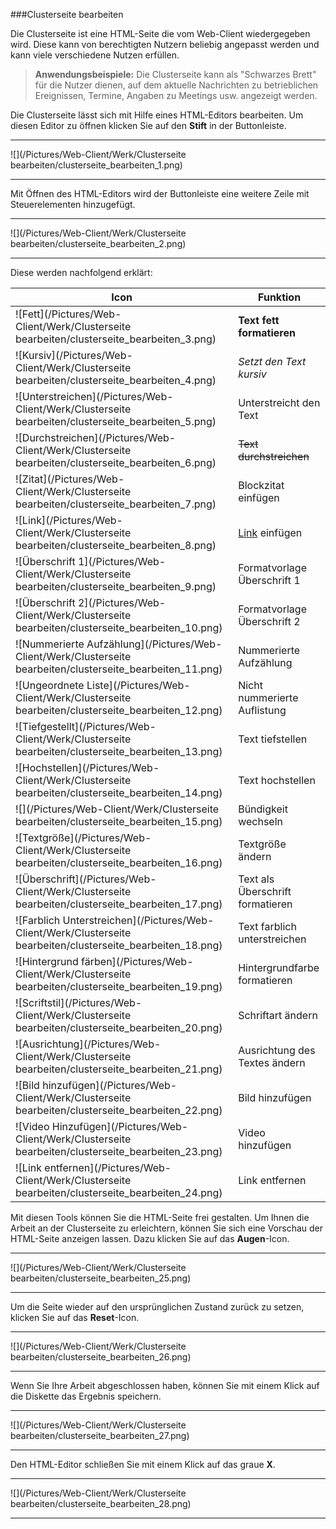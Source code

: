 ###Clusterseite bearbeiten

Die Clusterseite ist eine HTML-Seite die vom Web-Client wiedergegeben wird. Diese kann von berechtigten Nutzern beliebig angepasst werden und kann viele verschiedene Nutzen erfüllen.

>**Anwendungsbeispiele:** Die Clusterseite kann als "Schwarzes Brett" für die Nutzer dienen, auf dem aktuelle Nachrichten zu betrieblichen Ereignissen, Termine, Angaben zu Meetings usw. angezeigt werden.

Die Clusterseite lässt sich mit Hilfe eines HTML-Editors bearbeiten. Um diesen Editor zu öffnen klicken Sie auf den **Stift** in der Buttonleiste.

---
![](/Pictures/Web-Client/Werk/Clusterseite bearbeiten/clusterseite_bearbeiten_1.png)

---

Mit Öffnen des HTML-Editors wird der Buttonleiste eine weitere Zeile mit Steuerelementen hinzugefügt.

---
![](/Pictures/Web-Client/Werk/Clusterseite bearbeiten/clusterseite_bearbeiten_2.png)

---

Diese werden nachfolgend erklärt:

| Icon | Funktion |
| - | - |
|![Fett](/Pictures/Web-Client/Werk/Clusterseite bearbeiten/clusterseite_bearbeiten_3.png)|**Text fett formatieren**|
|![Kursiv](/Pictures/Web-Client/Werk/Clusterseite bearbeiten/clusterseite_bearbeiten_4.png)|*Setzt den Text kursiv*|
|![Unterstreichen](/Pictures/Web-Client/Werk/Clusterseite bearbeiten/clusterseite_bearbeiten_5.png)|Unterstreicht den Text|
|![Durchstreichen](/Pictures/Web-Client/Werk/Clusterseite bearbeiten/clusterseite_bearbeiten_6.png)|~~Text durchstreichen~~|
|![Zitat](/Pictures/Web-Client/Werk/Clusterseite bearbeiten/clusterseite_bearbeiten_7.png)|Blockzitat einfügen|
|![Link](/Pictures/Web-Client/Werk/Clusterseite bearbeiten/clusterseite_bearbeiten_8.png)|[Link](https://www.saxess-software.de) einfügen|
|![Überschrift 1](/Pictures/Web-Client/Werk/Clusterseite bearbeiten/clusterseite_bearbeiten_9.png)|Formatvorlage Überschrift 1|
|![Überschrift 2](/Pictures/Web-Client/Werk/Clusterseite bearbeiten/clusterseite_bearbeiten_10.png)|Formatvorlage Überschrift 2|
|![Nummerierte Aufzählung](/Pictures/Web-Client/Werk/Clusterseite bearbeiten/clusterseite_bearbeiten_11.png)|Nummerierte Aufzählung|
|![Ungeordnete Liste](/Pictures/Web-Client/Werk/Clusterseite bearbeiten/clusterseite_bearbeiten_12.png)|Nicht nummerierte Auflistung|
|![Tiefgestellt](/Pictures/Web-Client/Werk/Clusterseite bearbeiten/clusterseite_bearbeiten_13.png)|Text tiefstellen|
|![Hochstellen](/Pictures/Web-Client/Werk/Clusterseite bearbeiten/clusterseite_bearbeiten_14.png)|Text hochstellen|
|![](/Pictures/Web-Client/Werk/Clusterseite bearbeiten/clusterseite_bearbeiten_15.png)|Bündigkeit wechseln|
|![Textgröße](/Pictures/Web-Client/Werk/Clusterseite bearbeiten/clusterseite_bearbeiten_16.png)|Textgröße ändern|
|![Überschrift](/Pictures/Web-Client/Werk/Clusterseite bearbeiten/clusterseite_bearbeiten_17.png)|Text als Überschrift formatieren|
|![Farblich Unterstreichen](/Pictures/Web-Client/Werk/Clusterseite bearbeiten/clusterseite_bearbeiten_18.png)|Text farblich unterstreichen|
|![Hintergrund färben](/Pictures/Web-Client/Werk/Clusterseite bearbeiten/clusterseite_bearbeiten_19.png)|Hintergrundfarbe formatieren|
|![Scriftstil](/Pictures/Web-Client/Werk/Clusterseite bearbeiten/clusterseite_bearbeiten_20.png)|Schriftart ändern|
|![Ausrichtung](/Pictures/Web-Client/Werk/Clusterseite bearbeiten/clusterseite_bearbeiten_21.png)|Ausrichtung des Textes ändern|
|![Bild hinzufügen](/Pictures/Web-Client/Werk/Clusterseite bearbeiten/clusterseite_bearbeiten_22.png)|Bild hinzufügen|
|![Video Hinzufügen](/Pictures/Web-Client/Werk/Clusterseite bearbeiten/clusterseite_bearbeiten_23.png)|Video hinzufügen|
|![Link entfernen](/Pictures/Web-Client/Werk/Clusterseite bearbeiten/clusterseite_bearbeiten_24.png)|Link entfernen|

Mit diesen Tools können Sie die HTML-Seite frei gestalten. Um Ihnen die Arbeit an der Clusterseite zu erleichtern, können Sie sich eine Vorschau der HTML-Seite anzeigen lassen. Dazu klicken Sie auf das **Augen**-Icon.

---
![](/Pictures/Web-Client/Werk/Clusterseite bearbeiten/clusterseite_bearbeiten_25.png)

---

Um die Seite wieder auf den ursprünglichen Zustand zurück zu setzen, klicken Sie auf das **Reset**-Icon.

---
![](/Pictures/Web-Client/Werk/Clusterseite bearbeiten/clusterseite_bearbeiten_26.png)

---

Wenn Sie Ihre Arbeit abgeschlossen haben, können Sie mit einem Klick auf die Diskette das Ergebnis speichern.

---
![](/Pictures/Web-Client/Werk/Clusterseite bearbeiten/clusterseite_bearbeiten_27.png)

---

Den HTML-Editor schließen Sie mit einem Klick auf das graue **X**.

---
![](/Pictures/Web-Client/Werk/Clusterseite bearbeiten/clusterseite_bearbeiten_28.png)

---